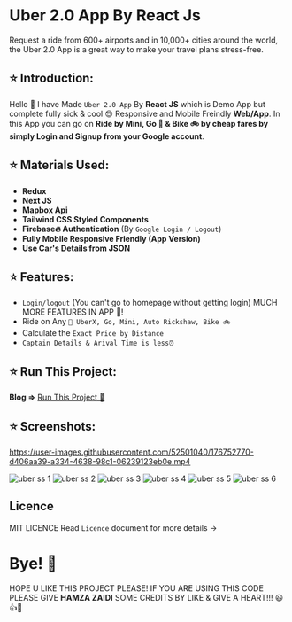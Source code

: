 # Uber 2.0 App By React Js

Request a ride from 600+ airports and in 10,000+ cities around the world, the Uber 2.0 App is a great way to make your travel plans stress-free.

## ⭐ Introduction:

Hello 👋 I have Made `Uber 2.0 App` By **React JS** which is Demo App but complete fully sick & cool 😎 Responsive and Mobile Freindly **Web/App**. In this App you can go on **Ride by Mini, Go 🚙 & Bike 🚲 by cheap fares by simply Login and Signup from your Google account**.

## ⭐ Materials Used:

- **Redux**
- **Next JS**
- **Mapbox Api**
- **Tailwind CSS Styled Components**
- **Firebase🔥 Authentication** (By `Google Login / Logout`)
- **Fully Mobile Responsive Friendly (App Version)**
- **Use Car's Details from JSON** 

## ⭐ Features:

- `Login/logout` (You can't go to homepage without getting login) MUCH MORE FEATURES IN APP 🚀!
- Ride on Any `🚙 UberX, Go, Mini, Auto Rickshaw, Bike 🚲`
- Calculate the `Exact Price by Distance`
- `Captain Details & Arival Time is less⏰`


## ⭐ Run This Project:

**Blog =>** [Run This Project 🚀](https://nextjs.org/docs/messages/production-start-no-build-id#possible-ways-to-fix-it)
 
## ⭐ Screenshots:

https://user-images.githubusercontent.com/52501040/176752770-d406aa39-a334-4638-98c1-06239123eb0e.mp4

![uber ss 1](https://user-images.githubusercontent.com/52501040/176752794-bb86288b-df25-4b1c-bac4-1f3afbc60ba8.jpg)
![uber ss 2](https://user-images.githubusercontent.com/52501040/176752796-df749dbf-ecb9-4c42-869f-1118276693a8.jpg)
![uber ss 3](https://user-images.githubusercontent.com/52501040/176752801-06c71b9a-3adc-44e7-8ac6-c8b027daa7da.jpg)
![uber ss 4](https://user-images.githubusercontent.com/52501040/176752805-3b7a120b-287b-4871-9f72-d6bfd6556ef3.jpg)
![uber ss 5](https://user-images.githubusercontent.com/52501040/176752809-0cde6a62-d276-40c9-aee2-9a84bd112fe0.jpg)
![uber ss 6](https://user-images.githubusercontent.com/52501040/176752759-9c4a4b02-3f4d-4474-9220-0eafc8af72f2.jpg)

## Licence
 
MIT LICENCE Read `Licence` document for more details ->

# Bye! 👋

HOPE U LIKE THIS PROJECT PLEASE! IF YOU ARE USING THIS CODE PLEASE GIVE **HAMZA ZAIDI** SOME CREDITS BY LIKE & GIVE A HEART!!! 😃👍💛
